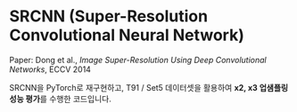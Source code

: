 # SRCNN (Super-Resolution Convolutional Neural Network)

Paper: Dong et al., *Image Super-Resolution Using Deep Convolutional Networks*, ECCV 2014  

SRCNN을 PyTorch로 재구현하고, T91 / Set5 데이터셋을 활용하여 **x2, x3 업샘플링 성능 평가**를 수행한 코드입니다.  
